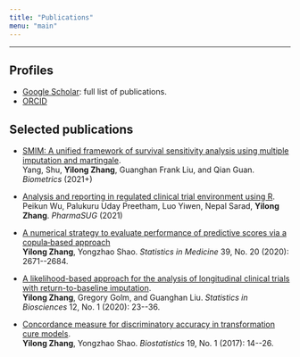 ```yaml
---
title: "Publications"
menu: "main"
---
```


* * * *

## Profiles

- [Google Scholar](https://scholar.google.com/citations?user=vlj68ekAAAAJ&hl=en): full list of publications.
- [ORCID](https://orcid.org/0000-0002-0668-4429)

<div class="mt-4"></div>

## Selected publications

- [SMIM: A unified framework of survival sensitivity analysis using multiple imputation and martingale](https://doi.org/10.1111/biom.13555).\
Yang, Shu, **Yilong Zhang**, Guanghan Frank Liu, and Qian Guan.
_Biometrics_ (2021+)

- [Analysis and reporting in regulated clinical trial environment using R](https://www.pharmasug.org/proceedings/2021/AD/PharmaSUG-2021-AD-079.pdf).\
Peikun Wu, Palukuru Uday Preetham, Luo Yiwen, Nepal Sarad, **Yilong Zhang**. _PharmaSUG_ (2021)

- [A numerical strategy to evaluate performance of predictive scores via a copula‐based approach](https://doi.org/10.1002/sim.8566)\
**Yilong Zhang**, Yongzhao Shao.
_Statistics in Medicine_ 39, No. 20 (2020): 2671--2684.

- [A likelihood-based approach for the analysis of longitudinal clinical trials with return-to-baseline imputation](https://doi.org/10.1007/s12561-020-09269-0).\
**Yilong Zhang**, Gregory Golm, and Guanghan Liu.
_Statistics in Biosciences_ 12, No. 1 (2020): 23--36.

- [Concordance measure for discriminatory accuracy in transformation cure models](https://doi.org/10.1093/biostatistics/kxx016).\
**Yilong Zhang**, Yongzhao Shao.
_Biostatistics_ 19, No. 1 (2017): 14--26.
